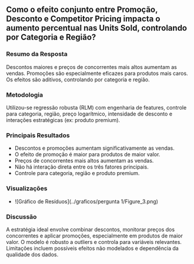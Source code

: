 ## Como o efeito conjunto entre Promoção, Desconto e Competitor Pricing impacta o aumento percentual nas Units Sold, controlando por Categoria e Região?

### Resumo da Resposta
Descontos maiores e preços de concorrentes mais altos aumentam as vendas. Promoções são especialmente eficazes para produtos mais caros. Os efeitos são aditivos, controlando por categoria e região.

### Metodologia
Utilizou-se regressão robusta (RLM) com engenharia de features, controle para categoria, região, preço logarítmico, intensidade de desconto e interações estratégicas (ex: produto premium).

### Principais Resultados
- Descontos e promoções aumentam significativamente as vendas.
- O efeito de promoção é maior para produtos de maior valor.
- Preços de concorrentes mais altos aumentam as vendas.
- Não há interação direta entre os três fatores principais.
- Controle para categoria, região e produto premium.

### Visualizações
- ![Gráfico de Resíduos](../graficos/pergunta 1/Figure_3.png)

### Discussão
A estratégia ideal envolve combinar descontos, monitorar preços dos concorrentes e aplicar promoções, especialmente em produtos de maior valor. O modelo é robusto a outliers e controla para variáveis relevantes. Limitações incluem possíveis efeitos não modelados e dependência da qualidade dos dados.